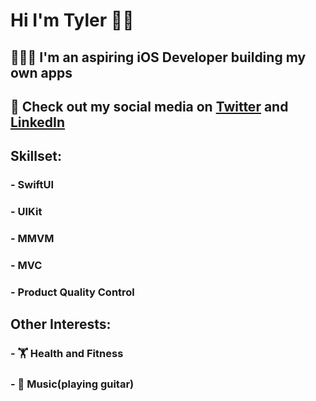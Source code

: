 #  Hi I'm Tyler 👋🏼
## 👨🏻‍💻 I'm an aspiring iOS Developer building my own apps
## 📱 Check out my social media on [Twitter](https://twitter.com/trhod_ios) and [LinkedIn](https://www.linkedin.com/in/tyler-rhodes-6345351b8/)

## Skillset:
### - SwiftUI
### - UIKit
### - MMVM
### - MVC
### - Product Quality Control

## Other Interests:
### - 🏋 Health and Fitness 
### - 🎸 Music(playing guitar) 
